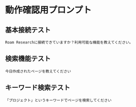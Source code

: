 # 動作確認用プロンプト

## 基本接続テスト

```prompt
Roam Researchに接続できていますか？利用可能な機能を教えてください。
```

## 検索機能テスト

```prompt
今日作成されたページを教えてください
```

## キーワード検索テスト

```prompt
「プロジェクト」というキーワードでページを検索してください
```
